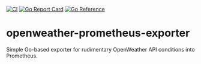 [![CI](https://github.com/aqua/openweather-prometheus-exporter/actions/workflows/go.yml/badge.svg)](https://github.com/aqua/openweather-prometheus-exporter/actions/workflows/go.yml)
[![Go Report Card](https://goreportcard.com/badge/github.com/aqua/openweather-prometheus-exporter)](https://goreportcard.com/report/github.com/aqua/openweather-prometheus-exporter)
[![Go Reference](https://pkg.go.dev/badge/github.com/aqua/openweather-prometheus-exporter.svg)](https://pkg.go.dev/github.com/aqua/openweather-prometheus-exporter)

# openweather-prometheus-exporter

Simple Go-based exporter for rudimentary OpenWeather API conditions into
Prometheus.
